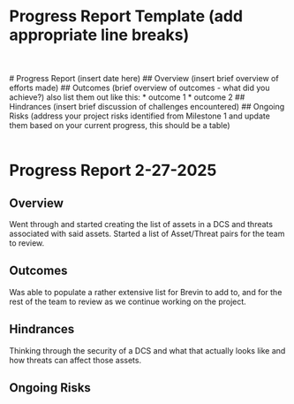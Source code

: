 # Progress Report Template (add appropriate line breaks)
<br>
<br>
# Progress Report (insert date here)
## Overview
(insert brief overview of efforts made)
## Outcomes
(brief overview of outcomes - what did you achieve?)
also list them out like this:
* outcome 1
* outcome 2
## Hindrances
(insert brief discussion of challenges encountered)
## Ongoing Risks
(address your project risks identified from Milestone 1 and update them based on your current progress, this should be a table)


<br>
<br>


# Progress Report 2-27-2025
## Overview
Went through and started creating the list of assets in a DCS and threats associated with said assets. Started a list of Asset/Threat pairs for the team to review. 

## Outcomes
Was able to populate a rather extensive list for Brevin to add to, and for the rest of the team to review as we continue working on the project. 


## Hindrances
Thinking through the security of a DCS and what that actually looks like and how threats can affect those assets. 

## Ongoing Risks
